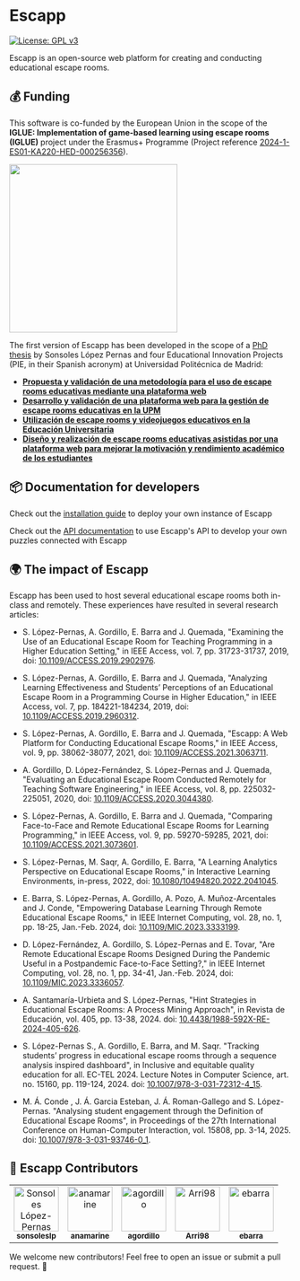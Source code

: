 # Escapp
[![License: GPL v3](https://img.shields.io/badge/License-GPLv3-blue.svg)](https://www.gnu.org/licenses/gpl-3.0)

Escapp is an open-source web platform for creating and conducting educational escape rooms.  


## 💰 Funding

This software is co-funded by the European Union in the scope of the **IGLUE: Implementation of game-based learning using escape rooms (IGLUE)** project under the Erasmus+ Programme (Project reference <a href="https://iglue.dit.upm.es" target="_blank">2024-1-ES01-KA220-HED-000256356</a>).

<img src="https://github.com/user-attachments/assets/9760cf7f-a06b-4509-8281-4174c235fc43" width="300">

The first version of Escapp has been developed in the scope of a [PhD thesis](http://doi.org/10.20868/UPM.thesis.68657) by Sonsoles López Pernas and four Educational Innovation Projects (PIE, in their Spanish acronym) at Universidad Politécnica de Madrid:
* **[Propuesta y validación de una metodología para el uso de escape rooms educativas mediante una plataforma web](https://innovacioneducativa.upm.es/proyectosIE/informacion?anyo=2018-2019&id=2782)**
* **[Desarrollo y validación de una plataforma web para la gestión de escape rooms educativas en la UPM](https://innovacioneducativa.upm.es/proyectosIE/informacion?anyo=2019-2020&id=3099)**
* **[Utilización de escape rooms y videojuegos educativos en la Educación Universitaria](https://innovacioneducativa.upm.es/proyectos-ie/informacion?anyo=2019-2020&id=3178)**
* **[Diseño y realización de escape rooms educativas asistidas por una plataforma web para mejorar la motivación y rendimiento académico de los estudiantes](https://innovacioneducativa.upm.es/proyectos-ie/informacion?anyo=2021-2022&id=426)**

## 📦 Documentation for developers

Check out the [installation guide](https://github.com/IGLUE-project/escapp/wiki/Installation) to deploy your own instance of Escapp

Check out the [API documentation](https://github.com/IGLUE-project/escapp/wiki/API-Documentation) to use Escapp's API to develop your own puzzles connected with Escapp

## 🌍 The impact of Escapp

Escapp has been used to host several educational escape rooms both in-class and remotely. These experiences have resulted in several research articles:

- S. López-Pernas, A. Gordillo, E. Barra and J. Quemada, "Examining the Use of an Educational Escape Room for Teaching Programming in a Higher Education Setting," in IEEE Access, vol. 7, pp. 31723-31737, 2019, doi: [10.1109/ACCESS.2019.2902976](https://ieeexplore.ieee.org/document/8658086).

- S. López-Pernas, A. Gordillo, E. Barra and J. Quemada, "Analyzing Learning Effectiveness and Students’ Perceptions of an Educational Escape Room in a Programming Course in Higher Education," in IEEE Access, vol. 7, pp. 184221-184234, 2019, doi: [10.1109/ACCESS.2019.2960312](https://ieeexplore.ieee.org/document/8936344).

- S. López-Pernas, A. Gordillo, E. Barra and J. Quemada, "Escapp: A Web Platform for Conducting Educational Escape Rooms," in IEEE Access, vol. 9, pp. 38062-38077, 2021, doi: [10.1109/ACCESS.2021.3063711](https://ieeexplore.ieee.org/document/9369393).

- A. Gordillo, D. López-Fernández, S. López-Pernas and J. Quemada, "Evaluating an Educational Escape Room Conducted Remotely for Teaching Software Engineering," in IEEE Access, vol. 8, pp. 225032-225051, 2020, doi: [10.1109/ACCESS.2020.3044380](https://ieeexplore.ieee.org/document/9292916).

- S. López-Pernas, A. Gordillo, E. Barra and J. Quemada, "Comparing Face-to-Face and Remote Educational Escape Rooms for Learning Programming," in IEEE Access, vol. 9, pp. 59270-59285, 2021, doi: [10.1109/ACCESS.2021.3073601](https://ieeexplore.ieee.org/document/9405675).

- S. López-Pernas, M. Saqr, A. Gordillo, E. Barra, "A Learning Analytics Perspective on Educational Escape Rooms," in Interactive Learning Environments, in-press, 2022, doi: [10.1080/10494820.2022.2041045](https://www.tandfonline.com/doi/full/10.1080/10494820.2022.2041045).
  
- E. Barra, S. López-Pernas, A. Gordillo, A. Pozo, A. Muñoz-Arcentales and J. Conde, "Empowering Database Learning Through Remote Educational Escape Rooms," in IEEE Internet Computing, vol. 28, no. 1, pp. 18-25, Jan.-Feb. 2024, doi: [10.1109/MIC.2023.3333199](https://ieeexplore.ieee.org/document/10325556).

- D. López-Fernández, A. Gordillo, S. López-Pernas and E. Tovar, "Are Remote Educational Escape Rooms Designed During the Pandemic Useful in a Postpandemic Face-to-Face Setting?," in IEEE Internet Computing, vol. 28, no. 1, pp. 34-41, Jan.-Feb. 2024, doi: [10.1109/MIC.2023.3336057](https://ieeexplore.ieee.org/document/10328052).

- A. Santamaría-Urbieta and S. López-Pernas, "Hint Strategies in Educational Escape Rooms: A Process Mining Approach", in Revista de Educación, vol. 405, pp. 13-38, 2024. doi: [10.4438/1988-592X-RE-2024-405-626](https://doi.org/10.4438/1988-592X-RE-2024-405-6262).

- S. López-Pernas S., A. Gordillo, E. Barra, and M. Saqr. "Tracking students’ progress in educational escape rooms through a sequence analysis inspired dashboard", in Inclusive and equitable quality education for all. EC-TEL 2024. Lecture Notes in Computer Science, art. no. 15160, pp. 119-124, 2024. doi: [10.1007/978-3-031-72312-4_15](https://doi.org/10.1007/978-3-031-72312-4_15).

- M. Á. Conde , J. Á. Garcia Esteban, J. Á. Roman-Gallego and S. López-Pernas. "Analysing student engagement through the Definition of Educational Escape Rooms", in Proceedings of the 27th International Conference on Human-Computer Interaction, vol. 15808, pp. 3-14, 2025. doi: [10.1007/978-3-031-93746-0_1](https://doi.org/10.1007/978-3-031-93746-0_1).


## 👥 Escapp Contributors

<table>
  <tr>
    <td align="center">
      <a href="https://github.com/sonsoleslp">
        <img src="https://github.com/sonsoleslp.png" width="80px;" alt="Sonsoles López-Pernas"/>
        <br /><sub><b>sonsoleslp</b></sub>
      </a>
    </td>
    <td align="center">
      <a href="https://github.com/anamarine">
        <img src="https://github.com/anamarine.png" width="80px;" alt="anamarine"/>
        <br /><sub><b>anamarine</b></sub>
      </a>
    </td>
    <td align="center">
      <a href="https://github.com/agordillo">
        <img src="https://github.com/agordillo.png" width="80px;" alt="agordillo"/>
        <br /><sub><b>agordillo</b></sub>
      </a>
    </td>
    <td align="center">
      <a href="https://github.com/Arri98">
        <img src="https://github.com/Arri98.png" width="80px;" alt="Arri98"/>
        <br /><sub><b>Arri98</b></sub>
      </a>
    </td>
    <td align="center">
      <a href="https://github.com/ebarra">
        <img src="https://github.com/ebarra.png" width="80px;" alt="ebarra"/>
        <br /><sub><b>ebarra</b></sub>
      </a>
    </td>
  </tr>
</table>

We welcome new contributors! Feel free to open an issue or submit a pull request. 🙌
